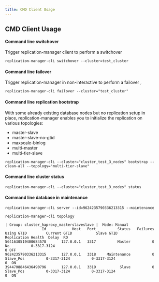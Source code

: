```yaml
---
title: CMD Client Usage
---
```


## CMD Client Usage

#### Command line switchover

Trigger replication-manager client to perform a switchover

`replication-manager-cli switchover --cluster=test_cluster`

#### Command line failover

Trigger replication-manager in non-interactive to perform a failover ,

`replication-manager-cli failover --cluster="test_cluster"`

#### Command line replication bootstrap

With some already existing database nodes but no replication setup in place, replication-manager enables you to initialize the replication on various topologies:
* master-slave
* master-slave-no-gtid
* maxscale-binlog
* multi-master
* multi-tier-slave

`replication-manager-cli --cluster="cluster_test_3_nodes" bootstrap --clean-all --topology="multi-tier-slave"`

#### Command line cluster status

`replication-manager-cli --cluster="cluster_test_3_nodes" status`

#### Command line database in maintenance

`replication-manager-cli server --id=9624235790336213315 --maintenance`

`replication-manager-cli topology`

```
| Group: cluster_haproxy_masterslaveslave |  Mode: Manual
                 Id            Host   Port          Status   Failures   Using GTID         Current GTID           Slave GTID             Replication Health  Delay  RO
5641630519400684578       127.0.0.1   3317          Master          0           No          0-3317-3124                                                          0 OFF
9624235790336213315       127.0.0.1   3318     Maintenance          0    Slave_Pos          0-3317-3124          0-3317-3124                                     0  ON
3944708846436490796       127.0.0.1   3319           Slave          0    Slave_Pos          0-3317-3124          0-3317-3124                                     0  ON
```
